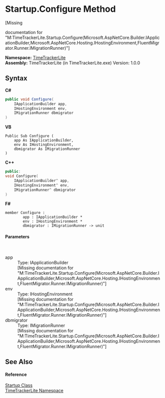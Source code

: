 # Startup.Configure Method 
 

\[Missing <summary> documentation for "M:TimeTrackerLite.Startup.Configure(Microsoft.AspNetCore.Builder.IApplicationBuilder,Microsoft.AspNetCore.Hosting.IHostingEnvironment,FluentMigrator.Runner.IMigrationRunner)"\]

**Namespace:**&nbsp;<a href="8c0126d1-b10d-7d5a-9e92-4885dee37eb2">TimeTrackerLite</a><br />**Assembly:**&nbsp;TimeTrackerLite (in TimeTrackerLite.exe) Version: 1.0.0

## Syntax

**C#**<br />
``` C#
public void Configure(
	IApplicationBuilder app,
	IHostingEnvironment env,
	IMigrationRunner dbmigrator
)
```

**VB**<br />
``` VB
Public Sub Configure ( 
	app As IApplicationBuilder,
	env As IHostingEnvironment,
	dbmigrator As IMigrationRunner
)
```

**C++**<br />
``` C++
public:
void Configure(
	IApplicationBuilder^ app, 
	IHostingEnvironment^ env, 
	IMigrationRunner^ dbmigrator
)
```

**F#**<br />
``` F#
member Configure : 
        app : IApplicationBuilder * 
        env : IHostingEnvironment * 
        dbmigrator : IMigrationRunner -> unit 

```


#### Parameters
&nbsp;<dl><dt>app</dt><dd>Type: IApplicationBuilder<br />\[Missing <param name="app"/> documentation for "M:TimeTrackerLite.Startup.Configure(Microsoft.AspNetCore.Builder.IApplicationBuilder,Microsoft.AspNetCore.Hosting.IHostingEnvironment,FluentMigrator.Runner.IMigrationRunner)"\]</dd><dt>env</dt><dd>Type: IHostingEnvironment<br />\[Missing <param name="env"/> documentation for "M:TimeTrackerLite.Startup.Configure(Microsoft.AspNetCore.Builder.IApplicationBuilder,Microsoft.AspNetCore.Hosting.IHostingEnvironment,FluentMigrator.Runner.IMigrationRunner)"\]</dd><dt>dbmigrator</dt><dd>Type: IMigrationRunner<br />\[Missing <param name="dbmigrator"/> documentation for "M:TimeTrackerLite.Startup.Configure(Microsoft.AspNetCore.Builder.IApplicationBuilder,Microsoft.AspNetCore.Hosting.IHostingEnvironment,FluentMigrator.Runner.IMigrationRunner)"\]</dd></dl>

## See Also


#### Reference
<a href="49846983-c4e6-f4fb-a81c-5ecd758088da">Startup Class</a><br /><a href="8c0126d1-b10d-7d5a-9e92-4885dee37eb2">TimeTrackerLite Namespace</a><br />